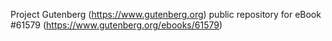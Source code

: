 Project Gutenberg (https://www.gutenberg.org) public repository for eBook #61579 (https://www.gutenberg.org/ebooks/61579)
